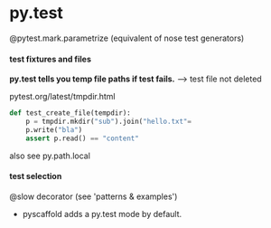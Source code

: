 # py.test

@pytest.mark.parametrize
(equivalent of nose test generators)

#### test fixtures and files

**py.test tells you temp file paths if test fails.**
--> test file not deleted

pytest.org/latest/tmpdir.html

```python
def test_create_file(tempdir):
    p = tmpdir.mkdir("sub").join("hello.txt"=
    p.write("bla")
    assert p.read() == "content"
```

also see py.path.local

#### test selection
@slow decorator (see 'patterns & examples')


* pyscaffold adds a py.test mode by default.
